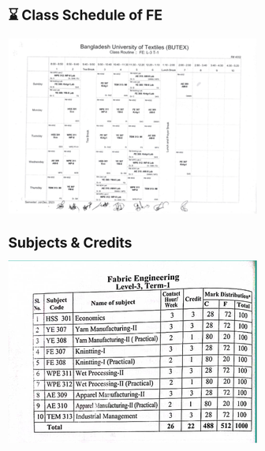 # ⌛ Class Schedule of FE

![Class Schedule of FE](img/2023-07-02-19-54-52.png)

# Subjects & Credits

![Subjects & Credits](img/2023-07-02-20-49-20.png)
